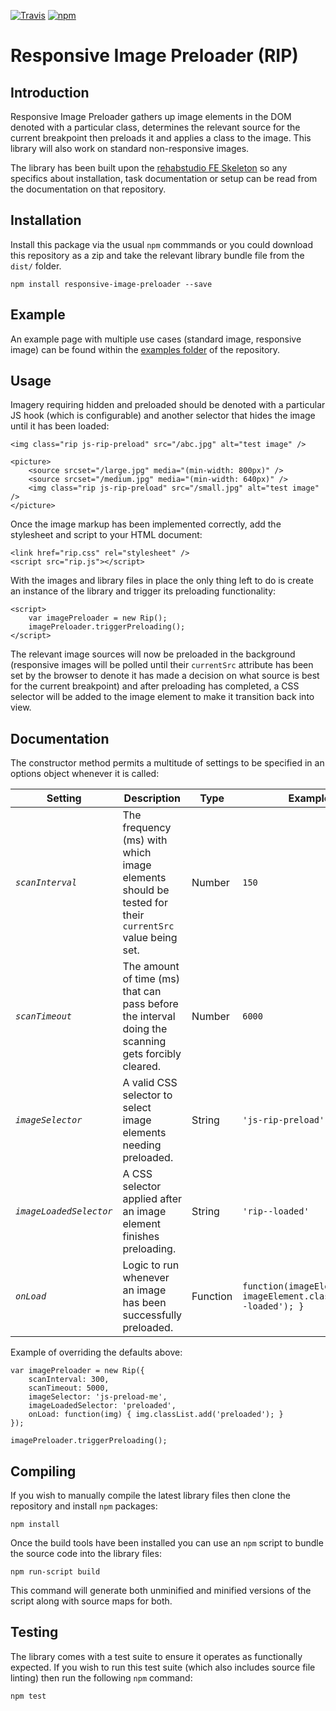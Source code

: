 [![Travis](https://img.shields.io/travis/rehabstudio/rehab-rip.svg?maxAge=3601)](https://travis-ci.org/rehabstudio/rehab-rip)
[![npm](https://img.shields.io/npm/v/rehab-rip.svg?maxAge=3601)](https://www.npmjs.com/package/rehab-rip)

# Responsive Image Preloader (RIP)

## Introduction

Responsive Image Preloader gathers up image elements in the DOM denoted with a
particular class, determines the relevant source for the current breakpoint
then preloads it and applies a class to the image. This library will also work
on standard non-responsive images.

The library has been built upon the [rehabstudio
FE Skeleton](https://github.com/rehabstudio/fe-skeleton) so any specifics
about installation, task documentation or setup can be read from the
documentation on that repository.

## Installation

Install this package via the usual `npm` commmands or you could download this
repository as a zip and take the relevant library bundle file from the `dist/`
folder.

    npm install responsive-image-preloader --save

## Example

An example page with multiple use cases (standard image, responsive image) can
be found within the [examples folder](
https://github.com/rehabstudio/rehab-rip/tree/master/examples)
of the repository.

## Usage

Imagery requiring hidden and preloaded should be denoted with a particular JS
hook (which is configurable) and another selector that hides the image until it
has been loaded:

    <img class="rip js-rip-preload" src="/abc.jpg" alt="test image" />

    <picture>
        <source srcset="/large.jpg" media="(min-width: 800px)" />
        <source srcset="/medium.jpg" media="(min-width: 640px)" />
        <img class="rip js-rip-preload" src="/small.jpg" alt="test image" />
    </picture>

Once the image markup has been implemented correctly, add the stylesheet and
script to your HTML document:

    <link href="rip.css" rel="stylesheet" />
    <script src="rip.js"></script>

With the images and library files in place the only thing left to do is
create an instance of the library and trigger its preloading functionality:

    <script>
        var imagePreloader = new Rip();
        imagePreloader.triggerPreloading();
    </script>

The relevant image sources will now be preloaded in the background (responsive
images will be polled until their `currentSrc` attribute has been set by the
browser to denote it has made a decision on what source is best for the current
breakpoint) and after preloading has completed, a CSS selector will be added
to the image element to make it transition back into view.

## Documentation

The constructor method permits a multitude of settings to be specified in an
options object whenever it is called:

| Setting | Description | Type | Example Value |
|---------|-------------|------|---------------|
| *`scanInterval`* | The frequency (ms) with which image elements should be tested for their `currentSrc` value being set. | Number | `150` |
| *`scanTimeout`* | The amount of time (ms) that can pass before the interval doing the scanning gets forcibly cleared. | Number | `6000` |
| *`imageSelector`* | A valid CSS selector to select image elements needing preloaded. | String | `'js-rip-preload'` |
| *`imageLoadedSelector`* | A CSS selector applied after an image element finishes preloading. | String | `'rip--loaded'` |
| *`onLoad`* | Logic to run whenever an image has been successfully preloaded. | Function | `function(imageElement) { imageElement.classList.add('rip--loaded'); }` |

Example of overriding the defaults above:

    var imagePreloader = new Rip({
        scanInterval: 300,
        scanTimeout: 5000,
        imageSelector: 'js-preload-me',
        imageLoadedSelector: 'preloaded',
        onLoad: function(img) { img.classList.add('preloaded'); }
    });

    imagePreloader.triggerPreloading();

## Compiling

If you wish to manually compile the latest library files then clone the
repository and install `npm` packages:

    npm install

Once the build tools have been installed you can use an `npm` script to bundle
the source code into the library files:

    npm run-script build

This command will generate both unminified and minified versions of the script
along with source maps for both.

## Testing

The library comes with a test suite to ensure it operates as functionally
expected. If you wish to run this test suite (which also includes source file
linting) then run the following `npm` command:

    npm test
